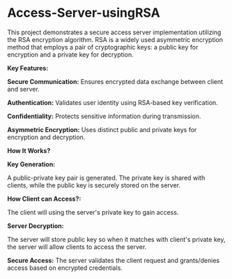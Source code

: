 # Access-Server-usingRSA

This project demonstrates a secure access server implementation utilizing the RSA encryption algorithm. RSA is a widely used asymmetric encryption method that employs a pair of cryptographic keys: a public key for encryption and a private key for decryption.

**Key Features:**

**Secure Communication:** Ensures encrypted data exchange between client and server.

**Authentication:** Validates user identity using RSA-based key verification.

**Confidentiality:** Protects sensitive information during transmission.

**Asymmetric Encryption:** Uses distinct public and private keys for encryption and decryption.

**How It Works?**

**Key Generation:**

A public-private key pair is generated.
The private key is shared with clients, while the public key is securely stored on the server.

**How Client can Access?:**

The client will using the server's private key to gain access.

**Server Decryption:**

The server will store public key so when it matches with client's private key, the server will allow clients to access the server.

**Secure Access:**
The server validates the client request and grants/denies access based on encrypted credentials.
